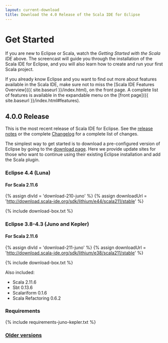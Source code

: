 ```yaml
---
layout: current-download
title: Download the 4.0 Release of the Scala IDE for Eclipse
---
```


# Get Started

If you are new to Eclipse or Scala, watch the *Getting Started with the Scala IDE* above. The screencast will guide you through the installation of the Scala IDE for Eclipse, and you will also learn how to create and run your first Scala project.

If you already know Eclipse and you want to find out more about features available in the Scala IDE, make sure not to miss the [Scala IDE Features Overview]({{ site.baseurl }}/index.html), on the front page. A complete list of features is available in the expandable menu on the [front page]({{ site.baseurl }}/index.html#features).

## 4.0.0 Release

This is the most recent release of Scala IDE for Eclipse. See the [release notes][relnotes] or the complete
[Changelog][clog] for a complete list of changes.

The simplest way to get started is to download a pre-configured version of Eclipse by going to the [download page][sdkpage]. Here we provide update sites for those who want to continue using their existing Eclipse installation and add the Scala plugin.

### Eclipse 4.4 (Luna)

#### For Scala 2.11.6

{% assign divId = 'download-210-juno' %}
{% assign downloadUrl = 'http://download.scala-ide.org/sdk/lithium/e44/scala211/stable' %}

{% include download-box.txt %}

### Eclipse 3.8-4.3 (Juno and Kepler)

#### For Scala 2.11.6

{% assign divId = 'download-211-juno' %}
{% assign downloadUrl = 'http://download.scala-ide.org/sdk/lithium/e38/scala211/stable' %}

{% include download-box.txt %}

Also included:

* Scala 2.11.6
* Sbt 0.13.6
* Scalariform 0.1.6
* Scala Refactoring 0.6.2

### Requirements
{% include requirements-juno-kepler.txt %}

### [Older versions](prev-stable.html)

[clog]: /docs/changelog.html
[relnotes]: /blog/release-notes-4.0.0-vfinal.html
[sdkpage]:/download/sdk.html
